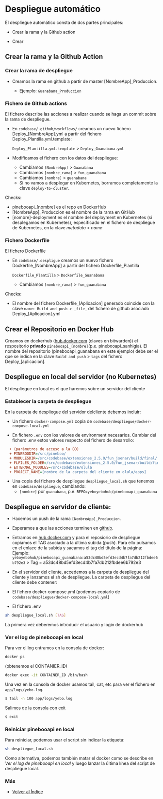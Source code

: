 # Despliegue automático
El despliegue automático consta de dos partes principales:

+ Crear la rama y la Github action

+ Crear 

## Crear la rama y la Github Action

### Crear la rama de despliegue
+ Creamos la rama en github a partir de master [NombreApp]_Produccion.

  + Ejemplo: `Guanabana_Produccion`

### Fichero de Github actions
El fichero describe las acciones a realizar cuando se haga un commit sobre la rama de despliegue.

+ En `codebase/.github/workflows/` creamos un nuevo fichero Deploy_[NombreApp].yml a partir del fichero Deploy_Plantilla.yml.template:

  `Deploy_Plantilla.yml.template` > `Deploy_Guanabana.yml`

+ Modificamos el fichero con los datos del despliegue:

  + Cambiamos `[NombreApp]` > `Guanabana`
  + Cambiamos `[nombre_rama]` > `fun_guanabana`
  + Cambiamos `[nombre]` > `guanabana`
  + Si no vamos a desplegar en Kubernetes, borramos completamente la clave `deploy-to-cluster`.

Checks:

  + pinebooapi_[nombre] es el repo en DockerHub
  + [NombreApp]_Produccion es el nombre de la rama en GitHub
  + [nombre]-deployment es el nombre del deployment en Kubernetes (si desplegamos en Kubernetes), especificado en el fichero de despliegue de Kubernetes, en la clave _metadata_ > _name_

### Fichero Dockerfile
El fichero Dockerfile 

+ En `codebase/.despligue` creamos un nuevo fichero Dockerfile_[NombreApp] a partir del fichero Dockerfile_Plantilla

  `Dockerfile_Plantilla` > `Dockerfile_Guanabana`

  + Cambiamos `[nombre_rama]` > `fun_guanabana`

Checks:

  + El nombre del fichero Dockerfile_[Aplicacion] generado coincide con la clave `name: Build and push > _file_` del fichero de github asociado Deploy_[Aplicacion].yml

## Crear el Repositorio en Docker Hub

Creamos en dockerhub ([hub.docker.com](https://hub.docker.com) (claves en bitwarden)) el respositorio __privado__ `pinebooapi_[nombre]`(p.e. pinebooapi_sanhigia). El nombre del repositorio (pinebooapi_guanabana en este ejemplo) debe ser el que se indica en la clave `Build and push` > `tags` del fichero Deploy_[aplicacion].

## Despliegue en local del servidor (no Kubernetes)
El despliegue en local es el que haremos sobre un servidor del cliente

### Establecer la carpeta de despliegue
En la carpeta de despliegue del servidor delcliente debemos incluir:

+ Un fichero `docker-compose.yml` copia de `codebase/despliegue/docker-compose-local.yml`

+ En fichero `.env` con los valores de environment necesarios. Cambiar del fichero .env estos valores respecto del fichero de desarrollo:

```ini
  + (parámetros de acceso a la BD)
  + PINEBOODIR=/src/pineboo/
  + MODULESDIR=/src/codebase/extensiones_2.5.0/fun_jsenar/build/final/
  + FLFILES_FOLDER=/src/codebase/extensiones_2.5.0/fun_jsenar/build/final/
  + EXTERNAL_MODULES=/src/codebase/olula
  + PROJECT_NAME=[nombre de la carpeta del cliente en olula/apps]
```

+ Una copia del fichero de despliegue `despliegue_local.sh` que tenemos en `codebase/despliegue`, cambiando:
  + `[nombre]` por `guanabana`, p.e. `REPO=yeboyebohub/pinebooapi_guanabana`


## Despliegue en servidor de cliente:

+ Hacemos un push de la rama `[NombreApp]_Produccion`.

+ Esperamos a que las acciones terminen en [github](https://github.com/yeboyebo/codebase/actions).

+ Entramos en [hub.docker.com](https://hub.docker.com/repositories/yeboyebohub) y para el reposiorio de despliegue copiamos el TAG asociado a la última subida (push). Para ello pulsamos en el enlace de la subida y sacamos el tag del título de la página:
Ejemplo: `yeboyebohub/pinebooapi_guanabana:a53dc48bd5efd3ecd4b7fa7db212fbdee6b792e3` > Tag = a53dc48bd5efd3ecd4b7fa7db212fbdee6b792e3

+ En el servidor del cliente, accedemos a la carpeta de despliegue del cliente y lanzamos el sh de despliegue.
La carpeta de despliegue del cliente debe contener:

+ El fichero docker-compose.yml (podemos copiarlo de `codebase/despliegue/docker-compose-local.yml`)
+ El fichero .env

``` sh
sh despliegue_local.sh [TAG]
```
La primera vez deberemos introducir el usuario y login de dockerhub

### Ver el log de pinebooapi en local
Para ver el log entramos en la consola de docker:
```sh
docker ps
```
(obtenemos el CONTANIER_ID)
```sh
docker exec -it CONTAINER_ID /bin/bash
```
Una vez en la consola de docker usamos tail, cat, etc para ver el fichero en `app/logs/yebo.log`.
```sh
$ tail -n 100 app/logs/yebo.log
```
Salimos de la consola con exit
```sh
$ exit
```

### Reiniciar pinebooapi en local
Para reiniciar, podemos usar el script sin indicar la etiqueta:
``` sh
sh despliegue_local.sh
```
Como alternativa, podemos también matar el docker como se describe en _Ver el log de pinebooapi en local_ y luego lanzar la última línea del script de despliegue local.


### Más

  * [Volver al Índice](./index.md)